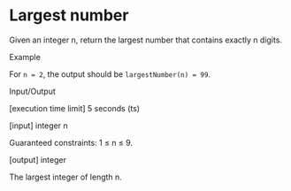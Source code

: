 # Largest number

Given an integer n, return the largest number that contains exactly n digits.

Example

For ``n = 2``, the output should be
``largestNumber(n) = 99``.

Input/Output

[execution time limit] 5 seconds (ts)

[input] integer n

Guaranteed constraints:
1 ≤ n ≤ 9.

[output] integer

The largest integer of length n.